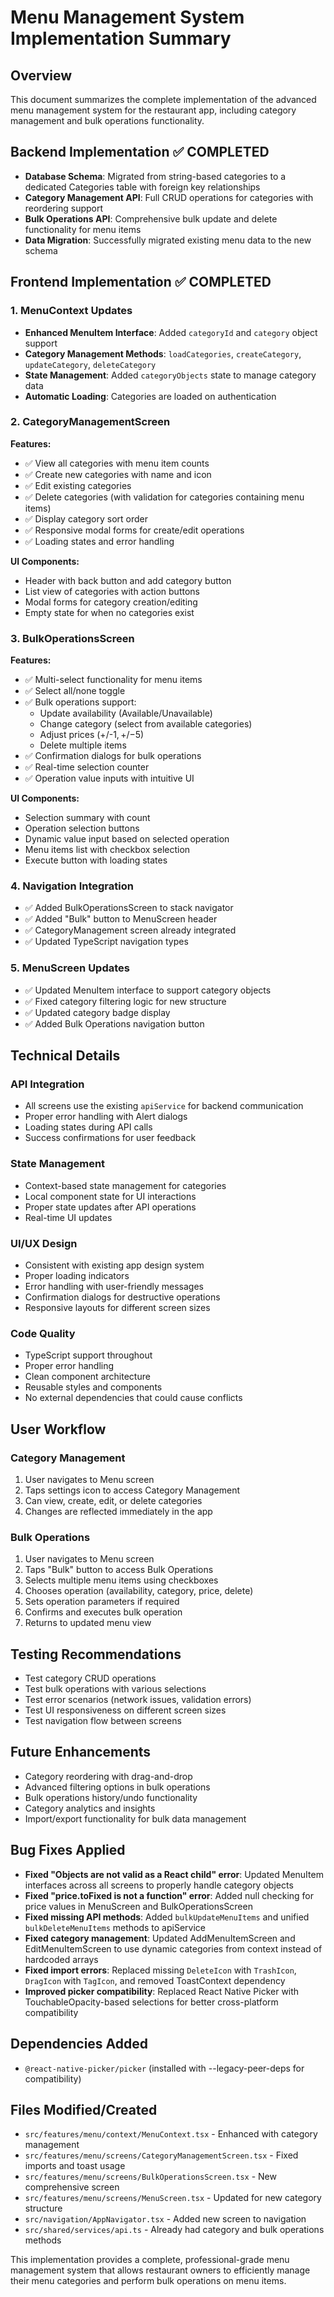 # Menu Management System Implementation Summary

## Overview
This document summarizes the complete implementation of the advanced menu management system for the restaurant app, including category management and bulk operations functionality.

## Backend Implementation ✅ COMPLETED
- **Database Schema**: Migrated from string-based categories to a dedicated Categories table with foreign key relationships
- **Category Management API**: Full CRUD operations for categories with reordering support
- **Bulk Operations API**: Comprehensive bulk update and delete functionality for menu items
- **Data Migration**: Successfully migrated existing menu data to the new schema

## Frontend Implementation ✅ COMPLETED

### 1. MenuContext Updates
- **Enhanced MenuItem Interface**: Added `categoryId` and `category` object support
- **Category Management Methods**: `loadCategories`, `createCategory`, `updateCategory`, `deleteCategory`
- **State Management**: Added `categoryObjects` state to manage category data
- **Automatic Loading**: Categories are loaded on authentication

### 2. CategoryManagementScreen
**Features:**
- ✅ View all categories with menu item counts
- ✅ Create new categories with name and icon
- ✅ Edit existing categories
- ✅ Delete categories (with validation for categories containing menu items)
- ✅ Display category sort order
- ✅ Responsive modal forms for create/edit operations
- ✅ Loading states and error handling

**UI Components:**
- Header with back button and add category button
- List view of categories with action buttons
- Modal forms for category creation/editing
- Empty state for when no categories exist

### 3. BulkOperationsScreen
**Features:**
- ✅ Multi-select functionality for menu items
- ✅ Select all/none toggle
- ✅ Bulk operations support:
  - Update availability (Available/Unavailable)
  - Change category (select from available categories)
  - Adjust prices (+/-$1, +/-$5)
  - Delete multiple items
- ✅ Confirmation dialogs for bulk operations
- ✅ Real-time selection counter
- ✅ Operation value inputs with intuitive UI

**UI Components:**
- Selection summary with count
- Operation selection buttons
- Dynamic value input based on selected operation
- Menu items list with checkbox selection
- Execute button with loading states

### 4. Navigation Integration
- ✅ Added BulkOperationsScreen to stack navigator
- ✅ Added "Bulk" button to MenuScreen header
- ✅ CategoryManagement screen already integrated
- ✅ Updated TypeScript navigation types

### 5. MenuScreen Updates
- ✅ Updated MenuItem interface to support category objects
- ✅ Fixed category filtering logic for new structure
- ✅ Updated category badge display
- ✅ Added Bulk Operations navigation button

## Technical Details

### API Integration
- All screens use the existing `apiService` for backend communication
- Proper error handling with Alert dialogs
- Loading states during API calls
- Success confirmations for user feedback

### State Management
- Context-based state management for categories
- Local component state for UI interactions
- Proper state updates after API operations
- Real-time UI updates

### UI/UX Design
- Consistent with existing app design system
- Proper loading indicators
- Error handling with user-friendly messages
- Confirmation dialogs for destructive operations
- Responsive layouts for different screen sizes

### Code Quality
- TypeScript support throughout
- Proper error handling
- Clean component architecture
- Reusable styles and components
- No external dependencies that could cause conflicts

## User Workflow

### Category Management
1. User navigates to Menu screen
2. Taps settings icon to access Category Management
3. Can view, create, edit, or delete categories
4. Changes are reflected immediately in the app

### Bulk Operations
1. User navigates to Menu screen
2. Taps "Bulk" button to access Bulk Operations
3. Selects multiple menu items using checkboxes
4. Chooses operation (availability, category, price, delete)
5. Sets operation parameters if required
6. Confirms and executes bulk operation
7. Returns to updated menu view

## Testing Recommendations
- Test category CRUD operations
- Test bulk operations with various selections
- Test error scenarios (network issues, validation errors)
- Test UI responsiveness on different screen sizes
- Test navigation flow between screens

## Future Enhancements
- Category reordering with drag-and-drop
- Advanced filtering options in bulk operations
- Bulk operations history/undo functionality
- Category analytics and insights
- Import/export functionality for bulk data management

## Bug Fixes Applied
- **Fixed "Objects are not valid as a React child" error**: Updated MenuItem interfaces across all screens to properly handle category objects
- **Fixed "price.toFixed is not a function" error**: Added null checking for price values in MenuScreen and BulkOperationsScreen
- **Fixed missing API methods**: Added `bulkUpdateMenuItems` and unified `bulkDeleteMenuItems` methods to apiService
- **Fixed category management**: Updated AddMenuItemScreen and EditMenuItemScreen to use dynamic categories from context instead of hardcoded arrays
- **Fixed import errors**: Replaced missing `DeleteIcon` with `TrashIcon`, `DragIcon` with `TagIcon`, and removed ToastContext dependency
- **Improved picker compatibility**: Replaced React Native Picker with TouchableOpacity-based selections for better cross-platform compatibility

## Dependencies Added
- `@react-native-picker/picker` (installed with --legacy-peer-deps for compatibility)

## Files Modified/Created
- `src/features/menu/context/MenuContext.tsx` - Enhanced with category management
- `src/features/menu/screens/CategoryManagementScreen.tsx` - Fixed imports and toast usage
- `src/features/menu/screens/BulkOperationsScreen.tsx` - New comprehensive screen
- `src/features/menu/screens/MenuScreen.tsx` - Updated for new category structure
- `src/navigation/AppNavigator.tsx` - Added new screen to navigation
- `src/shared/services/api.ts` - Already had category and bulk operations methods

This implementation provides a complete, professional-grade menu management system that allows restaurant owners to efficiently manage their menu categories and perform bulk operations on menu items.
